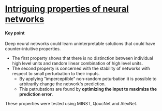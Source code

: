 # [Intriguing properties of neural networks](https://arxiv.org/pdf/1312.6199.pdf)

#### Key point

Deep neural networks could learn uninterpretable solutions that could have counter-intuitive properties. 

- The first property shows that there is no distinction between individual high level units and random linear combination of high level units.
-  The second property is concerned with the stability of networks with respect to small perturbation to their inputs. 
   -  By applying "imperceptible" non-random peturbation it is possible to arbitrarily change the network's prediction. 
   -  This petrubations are found by **optimizing the input to maximize the prediction error**. 


These properties were tested using MINST, QoucNet and AlexNet.